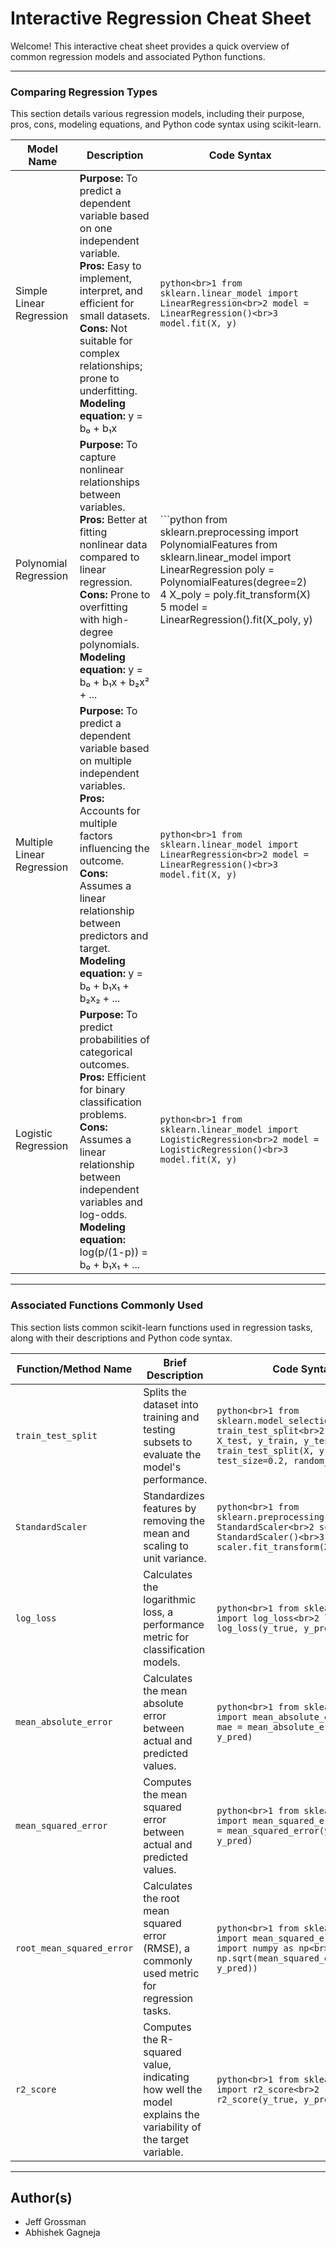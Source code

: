 # Interactive Regression Cheat Sheet

Welcome! This interactive cheat sheet provides a quick overview of common regression models and associated Python functions.

---

### Comparing Regression Types

This section details various regression models, including their purpose, pros, cons, modeling equations, and Python code syntax using scikit-learn.

| Model Name | Description | Code Syntax |
|---|---|---|
| Simple Linear Regression | **Purpose:** To predict a dependent variable based on one independent variable.<br>**Pros:** Easy to implement, interpret, and efficient for small datasets.<br>**Cons:** Not suitable for complex relationships; prone to underfitting.<br>**Modeling equation:** y = b₀ + b₁x | ```python<br>1 from sklearn.linear_model import LinearRegression<br>2 model = LinearRegression()<br>3 model.fit(X, y)``` |
| Polynomial Regression | **Purpose:** To capture nonlinear relationships between variables.<br>**Pros:** Better at fitting nonlinear data compared to linear regression.<br>**Cons:** Prone to overfitting with high-degree polynomials.<br>**Modeling equation:** y = b₀ + b₁x + b₂x² + ... | ```python from sklearn.preprocessing import PolynomialFeatures  from sklearn.linear_model import LinearRegression  poly = PolynomialFeatures(degree=2)<br>4 X_poly = poly.fit_transform(X)<br>5 model = LinearRegression().fit(X_poly, y) |
| Multiple Linear Regression | **Purpose:** To predict a dependent variable based on multiple independent variables.<br>**Pros:** Accounts for multiple factors influencing the outcome.<br>**Cons:** Assumes a linear relationship between predictors and target.<br>**Modeling equation:** y = b₀ + b₁x₁ + b₂x₂ + ... | ```python<br>1 from sklearn.linear_model import LinearRegression<br>2 model = LinearRegression()<br>3 model.fit(X, y)``` |
| Logistic Regression | **Purpose:** To predict probabilities of categorical outcomes.<br>**Pros:** Efficient for binary classification problems.<br>**Cons:** Assumes a linear relationship between independent variables and log-odds.<br>**Modeling equation:** log(p/(1-p)) = b₀ + b₁x₁ + ... | ```python<br>1 from sklearn.linear_model import LogisticRegression<br>2 model = LogisticRegression()<br>3 model.fit(X, y)``` |

---

### Associated Functions Commonly Used

This section lists common scikit-learn functions used in regression tasks, along with their descriptions and Python code syntax.

| Function/Method Name | Brief Description | Code Syntax |
|---|---|---|
| `train_test_split` | Splits the dataset into training and testing subsets to evaluate the model's performance. | ```python<br>1 from sklearn.model_selection import train_test_split<br>2 X_train, X_test, y_train, y_test = train_test_split(X, y, test_size=0.2, random_state=42)``` |
| `StandardScaler` | Standardizes features by removing the mean and scaling to unit variance. | ```python<br>1 from sklearn.preprocessing import StandardScaler<br>2 scaler = StandardScaler()<br>3 X_scaled = scaler.fit_transform(X)``` |
| `log_loss` | Calculates the logarithmic loss, a performance metric for classification models. | ```python<br>1 from sklearn.metrics import log_loss<br>2 loss = log_loss(y_true, y_pred_proba)``` |
| `mean_absolute_error` | Calculates the mean absolute error between actual and predicted values. | ```python<br>1 from sklearn.metrics import mean_absolute_error<br>2 mae = mean_absolute_error(y_true, y_pred)``` |
| `mean_squared_error` | Computes the mean squared error between actual and predicted values. | ```python<br>1 from sklearn.metrics import mean_squared_error<br>2 mse = mean_squared_error(y_true, y_pred)``` |
| `root_mean_squared_error` | Calculates the root mean squared error (RMSE), a commonly used metric for regression tasks. | ```python<br>1 from sklearn.metrics import mean_squared_error<br>2 import numpy as np<br>3 rmse = np.sqrt(mean_squared_error(y_true, y_pred))``` |
| `r2_score` | Computes the R-squared value, indicating how well the model explains the variability of the target variable. | ```python<br>1 from sklearn.metrics import r2_score<br>2 r2 = r2_score(y_true, y_pred)``` |

---

## Author(s)

* Jeff Grossman
* Abhishek Gagneja
